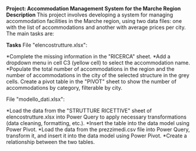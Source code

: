 **Project: Accommodation Management System for the Marche Region**
**Description**
This project involves developing a system for managing accommodation facilities in the Marche region, using two data files: one with the list of accommodations and another with average prices per city. The main tasks are:

**Tasks**
File "elencostrutture.xlsx":

*Complete the missing information in the "RICERCA" sheet.
*Add a dropdown menu in cell C3 (yellow cell) to select the accommodation name.
*Populate the total number of accommodations in the region and the number of accommodations in the city of the selected structure in the grey cells.
Create a pivot table in the "PIVOT" sheet to show the number of accommodations by category, filterable by city.

File "modello_dati.xlsx":

*Load the data from the "STRUTTURE RICETTIVE" sheet of elencostrutture.xlsx into Power Query to apply necessary transformations (data cleaning, formatting, etc.).
*Insert the table into the data model using Power Pivot.
*Load the data from the prezzimedi.csv file into Power Query, transform it, and insert it into the data model using Power Pivot.
*Create a relationship between the two tables.
